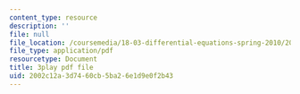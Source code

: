 ```yaml
---
content_type: resource
description: ''
file: null
file_location: /coursemedia/18-03-differential-equations-spring-2010/2002c12a3d7460cb5ba26e1d9e0f2b43_rZ3-nFV6l8w.pdf
file_type: application/pdf
resourcetype: Document
title: 3play pdf file
uid: 2002c12a-3d74-60cb-5ba2-6e1d9e0f2b43
---
```

